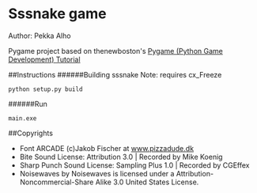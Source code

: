 # Sssnake game
Author: Pekka Alho

Pygame project based on thenewboston's [Pygame (Python Game Development) Tutorial](https://www.youtube.com/watch?v=K5F-aGDIYaM)

##Instructions
######Building sssnake
Note: requires cx_Freeze
```
python setup.py build 
```
######Run
```
main.exe
```
##Copyrights
* Font ARCADE (c)Jakob Fischer at www.pizzadude.dk
* Bite Sound License: Attribution 3.0 | Recorded by Mike Koenig
* Sharp Punch Sound License: Sampling Plus 1.0 | Recorded by CGEffex
* Noisewaves by Noisewaves is licensed under a Attribution-Noncommercial-Share Alike 3.0 United States License. 